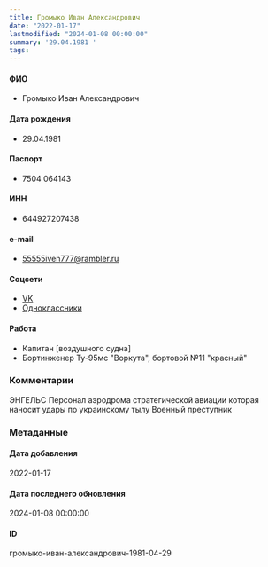 ```yaml
---
title: Громыко Иван Александрович
date: "2022-01-17"
lastmodified: "2024-01-08 00:00:00"
summary: '29.04.1981 '
tags: 
---
```

<!--# pp1-->
<!--## Фигурант-->
<!--### Личные данные-->
#### ФИО
- Громыко Иван Александрович
#### Дата рождения
- 29.04.1981
#### Паспорт
- 7504 064143
#### ИНН
- 644927207438
#### e-mail
- 55555iven777@rambler.ru
#### Соцсети
- [VK](https://vk.com/id104206395%20(likely))
- [Одноклассники](https://ok.ru/profile/146429657236)
#### Работа
- Капитан [воздушного судна]
- Бортинженер Ту-95мс "Воркута", бортовой №11 "красный"
### Комментарии
ЭНГЕЛЬС
Персонал аэродрома стратегической авиации которая наносит удары по украинскому тылу
Военный преступник
### Метаданные
#### Дата добавления
2022-01-17
#### Дата последнего обновления
2024-01-08 00:00:00
#### ID
громыко-иван-александрович-1981-04-29
<!--## END;-->
